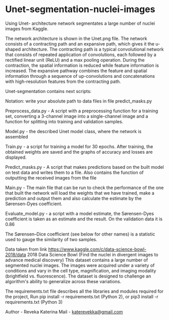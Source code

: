 # Unet-segmentation-nuclei-images
Using Unet- architecture network segmentates a large number of nuclei images from Kaggle.


The network architecture is shown in the Unet.png file.
The network consists of a contracting path and an expansive path, which gives it the u-shaped 
architecture. The contracting path is a typical convolutional network that consists of repeated 
application of convolutions, each followed by a rectified linear unit (ReLU) and a max pooling 
operation. During the contraction, the spatial information is reduced while feature information 
is increased. The expansive pathway combines the feature and spatial information through a 
sequence of up-convolutions and concatenations with high-resolution features from the contracting 
path.

Unet-segmentation contains next scripts:

Notation:  write your absolute path to data files in file predict_masks.py

Preprocess_data.py - A script with a preprocessing function for a training set, 
converting a 3-channel image into a single-channel image and a function for splitting into 
training and validation samples.

Model.py - the described Unet model class, where the network is assembled

Train.py - a script for training a model for 30 epochs. After training, the obtained weights 
are saved and the graphs of accuracy and losses are displayed.

Predict_masks.py - A script that makes predictions based on the built model on test data
and writes them to a file. Also contains the function of outputting the received images from the file

Main.py - The main file that can be run to check the performance of the one that built 
the network will load the weights that we have trained, make a prediction and output them
and also calculate the estimate by the Sørensen-Dyes coefficient.

Evaluate_model.py - a script with a model estimate, the Sørensen-Dyes 
coefficient is taken as an estimate and the result. 
On the validation data it is 0.86

The Sørensen–Dice coefficient (see below for other names) is a statistic used to gauge the 
similarity of two samples.

Data taken from link https://www.kaggle.com/c/data-science-bowl-2018/data
2018 Data Science Bowl
(Find the nuclei in divergent images to advance medical discovery)
This dataset contains a large number of segmented nuclei images. 
The images were acquired under a variety of conditions and vary in the cell type, 
magnification, and imaging modality (brightfield vs. fluorescence). 
The dataset is designed to challenge an algorithm's ability to generalize across these variations.

The requirements.txt file describes all the libraries and modules required for the project,
Run pip install -r requirements.txt (Python 2), or pip3 install -r requirements.txt (Python 3)

Author - Reveka Katerina
Mail - katerevekka@gmail.com
